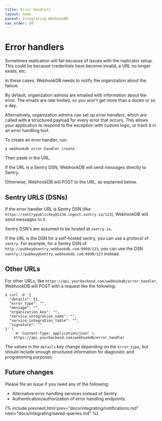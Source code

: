 ```yaml
---
title: Error Handlers
layout: home
parent: Integrating WebhookDB
nav_order: 50
---
```


# Error handlers

Sometimes replication will fail because of issues with the replicator setup.
This could be because credentials have become invalid,
a URL no longer exists, etc.

In these cases, WebhookDB needs to notify the organization about the failure.

By default, organization admins are emailed with information about the error.
The emails are rate limited, so you won't get more than a dozen or so a day.

Alternatively, organization admins can set up _error handlers_,
which are called with a structured payload for every error that occurs.
This allows your application to respond to the exception with custom logic,
or track it in an error handling tool.

To create an error handler, run:

    $ webhookdb error-handler create

Then paste in the URL.

If the URL is a Sentry DSN, WebhookDB will send messages directly to Sentry.

Otherwise, WebhookDB will POST to the URL, as explained below.

## Sentry URLS (DSNs)

If the error handler URL is Sentry DSN (like `https://sentrypublickey@1234.ingest.sentry.io/123`),
WebhookDB will send messages to it.

Sentry DSN's are assumed to be hosted at `sentry.io`.

If the URL is the DSN for a self-hosted sentry, you can use a protocol of `sentry`.
For example, for a Sentry DSN of `http://pubkey@sentry.webhookdb.com:9999/123`,
you can use the DSN `sentry://pubkey@sentry.webhookdb.com:9999/123` instead.

## Other URLs

For other URLs, like `https://api.yourbackend.com/webhookdb/error_handler`,
WebhookDB will POST with a request like the following:

```
$ curl -d '{
  "details": {},
  "error_type": "",
  "message": "",
  "organization_key": "",
  "service_integration_name": "",
  "service_integration_table": "",
  "signature": ""
}' \
    -H 'Content-Type: application/json' \
    https://api.yourbackend.com/webhookdb/error_handler
```

The values in the `details` key change depending on the `error_type`,
but should include enough structured information for diagnostic and programming purposes.

## Future changes

Please file an issue if you need any of the following:

- Alternative error handling services instead of Sentry
- Authentication/authorization of error handling endpoints.

{% include prevnext.html prev="docs/integrating/notifications.md" next="docs/integrating/saved-queries.md" %}
